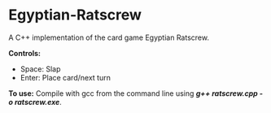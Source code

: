 Egyptian-Ratscrew
=================

A C++ implementation of the card game Egyptian Ratscrew.

**Controls:**
* Space: Slap
* Enter: Place card/next turn

**To use:**
Compile with gcc from the command line using ***g++ ratscrew.cpp -o ratscrew.exe***.
